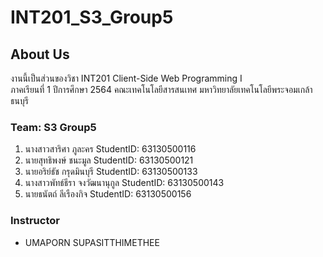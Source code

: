# INT201_S3_Group5
## About Us
งานนี้เป็นส่วนของวิชา INT201 Client-Side Web Programming I <br/> ภาคเรียนที่ 1 ปีการศึกษา 2564 คณะเทคโนโลยีสารสนเทศ มหาวิทยาลัยเทคโนโลยีพระจอมเกล้าธนบุรี
### Team: S3 Group5
1. นางสาวสาริศา  ภูละคร       StudentID: 63130500116
2. นายสุทธิพงษ์ ชนะมูล   StudentID: 63130500121
3. นายอริย์ธัช กรุดมินบุรี StudentID: 63130500133
4. นางสาวพัทธ์ธีรา จงวัฒนานุกูล StudentID: 63130500143
5. นายธนัตถ์     ลีเรืองกิจ      StudentID: 63130500156



### Instructor
- UMAPORN SUPASITTHIMETHEE
